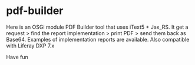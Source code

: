 # pdf-builder

Here is an OSGi module PDF Builder tool that uses iText5 + Jax_RS. It get a request > find the report implementation > print PDF > send them back as Base64. Examples of implementation reports are available.
Also compatible with Liferay DXP 7.x

Have fun
